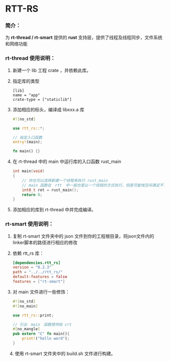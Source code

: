 # RTT-RS

### 简介：

为 **rt-thread / rt-smart** 提供的 **rust** 支持层，提供了线程及线程同步，文件系统和网络功能



### rt-thread 使用说明：

1. 新建一个 lib 工程 crate ，并依赖此库。

2. 指定库的类型

   ```
   [lib]
   name = "app"
   crate-type = ["staticlib"]
   ```

3. 添加相应的标头，编译成 libxxx.a 库

   ```rust
   #![no_std]
   
   use rtt_rs::*;
   
   // 指定入口函数
   entry!(main);
   
   fn main() {}
   ```

4. 在 rt-thread 中的 main 中运行库的入口函数 rust_main

   ```c
   int main(void)
   {
       // 你也可以选择新建一个线程来执行 rust_main
       // main 函数在　rtt　中一般也是以一个线程的方式执行，但是可能栈空间满足不了你的需求
       int8_t ret = rust_main();
       return 0;
   }
   ```

5. 添加相应的库到 rt-thread 中并完成编译。



### rt-smart 使用说明：

 1. 复制 rt-smart 文件夹中的 json 文件到你的工程根目录，将json文件内的linker脚本的路径进行相应的修改

 2. 依赖 rtt_rs 库：

    ```toml
    [dependencies.rtt_rs]
    version = "0.2.3"
    path = "../../rtt_rs/"
    default-features = false
    features = ["rt-smart"]
    ```

 3. 对 main 文件进行一些修饰：

    ```rust
    #![no_std]
    #![no_main]
    
    use rtt_rs::print;
    
    // 引出　main　函数提供给 crt
    #[no_mangle]
    pub extern "C" fn main(){
        print!("hello word");
    }
    ```

　4. 使用 rt-smart 文件夹中的 build.sh 文件进行构建。